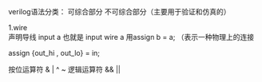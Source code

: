 verilog语法分类：
可综合部分
不可综合部分（主要用于验证和仿真的）

1.wire   
声明导线 input a 也就是 input wire a 
用assign b = a; （表示一种物理上的连接

assign {out_hi , out_lo} = in;

按位运算符 & | ^ ~
逻辑运算符 && || 